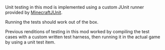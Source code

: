 Unit testing in this mod is implemented using a custom JUnit runner
provided by [MinecraftJUnit](https://github.com/BuiltBrokenModding/MinecraftJUnit).

Running the tests should work out of the box.

Previous renditions of testing in this mod worked by compiling the test cases with a custom written test harness,
then running it in the actual game by using a unit test item.
